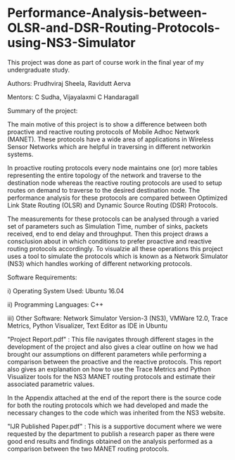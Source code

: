 # Performance-Analysis-between-OLSR-and-DSR-Routing-Protocols-using-NS3-Simulator

This project was done as part of course work in the final year of my undergraduate study.

Authors: Prudhviraj Sheela, Ravidutt Aerva

Mentors: C Sudha, Vijayalaxmi C Handaragall

Summary of the project:

The main motive of this project is to show a difference between both proactive and reactive routing protocols of Mobile Adhoc Network (MANET). These protocols have a wide area of applications in Wireless Sensor Networks which are helpful in traversing in different networkin systems.

In proactive routing protocols every node maintains one (or) more tables representing the entire topology of the network and traverse to the destination node whereas the reactive routing protocols are used to setup routes on demand to traverse to the desired destination node. The performance analysis for these protocols are compared between Optimized Link State Routing (OLSR) and Dynamic Source Routing (DSR) Protocols.

The measurements for these protocols can be analysed through a varied set of parameters such as Simulation Time, number of sinks, packets received, end to end delay and throughput. Then this project draws a consclusion about in which conditions to prefer proactive and reactive routing protocols accordingly. To visualzie all these operations this project uses a tool to simulate the protocols which is known as a Network Simulator (NS3) which handles working of different networking protocols.

Software Requirements:

i) Operating System Used: Ubuntu 16.04

ii) Programming Languages: C++

iii) Other Software: Network Simulator Version-3 (NS3), VMWare 12.0, Trace Metrics, Python Visualizer, Text Editor as IDE in Ubuntu

"Project Report.pdf" : This file navigates through different stages in the development of the project and also gives a clear outline on how we had brought our assumptions on different parameters while performing a comparison between the proactive and the reactive protocols. This report also gives an explanation on how to use the Trace Metrics and Python Visualizer tools for the NS3 MANET routing protocols and estimate their associated parametric values.

In the Appendix attached at the end of the report there is the source code for both the routing protocols which we had developed and made the necessary changes to the code which was inherited from the NS3 website.

"IJR Published Paper.pdf" : This is a supportive document where we were requested by the department to publish a research paper as there were good end results and findings obtained on the analysis performed as a comparison between the two MANET routing protocols.



